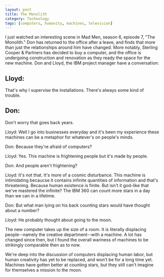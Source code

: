 ```yaml
---
layout: post
title: The Monolith
category: Technology
tags: [computers, humanity, machines, television]
---
```


I just watched an interesting scene in Mad Men, season 6, episode 7, "The Monolith." Don has returned to the office after a leave, and finds that more than just the relationships around him have changed. More notably, Sterling Cooper & Partners has decided to buy a computer, and the office is undergoing construction and renovation as they ready the space for the new machine. Don and Lloyd, the IBM project manager have a conversation: 


<h2>Lloyd:</h2> That's why I supervise the installations. There's always some kind of trouble.

<h2>Don:</h2> Don't worry that goes back years.

Lloyd: Well I go into businesses everyday and it's been my experience these machines can be a metaphor for whatever's on people's minds.

Don: Because they're afraid of computers?

Lloyd: Yes. This machine is frightening people but it's made by people.

Don: And people aren't frightening?

Lloyd: It's not that. It's more of a cosmic disturbance. This machine is intimidating becaucse it contains infinite quantities of information and that's threatening. Because human existence is finite. But isn't it god-like that we've mastered the infinite? The IBM 360 can count more stars in a day than we can in a lifetime.

Don: But what man lying on his back counting stars would have thought about a number?

Lloyd: He probably thought about going to the moon.


The new computer takes up the size of a room. It is literally displacing people--namely the creative department--with a machine. A lot has changed since then, but I found the overall wariness of machines to be strikingly comparable then as to now. 

We're deep into the discussion of computers displacing human labor, but human creativity has yet to be replaced, and won't be for a long time yet. Machines have gotten better at counting stars, but they still can't imagine for themselves a mission to the moon.